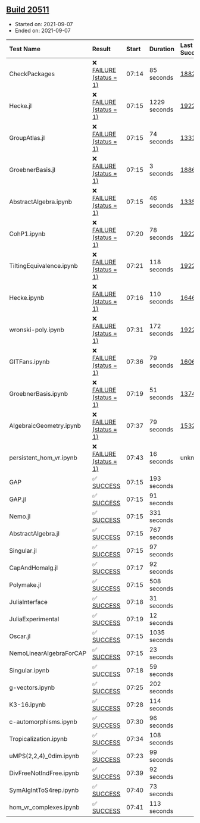 ## [Build 20511](https://oscarci.mathematik.uni-kl.de/job/oscar/20511/)

* Started on: 2021-09-07
* Ended on: 2021-09-07

| Test Name    | Result | Start | Duration | Last Success | First Failure |
|:-------------|:-------|:------|:---------|:-------------|:--------------|
| CheckPackages | ❌ [FAILURE (status = 1)](https://oscarci.mathematik.uni-kl.de/job/oscar/20511/artifact/logs/build-20511/CheckPackages.log) | 07:14 | 85 seconds | [18822](https://oscarci.mathematik.uni-kl.de/job/oscar/18822/) | [18823](https://oscarci.mathematik.uni-kl.de/job/oscar/18823/) |
| Hecke.jl | ❌ [FAILURE (status = 1)](https://oscarci.mathematik.uni-kl.de/job/oscar/20511/artifact/logs/build-20511/Hecke.jl.log) | 07:15 | 1229 seconds | [19222](https://oscarci.mathematik.uni-kl.de/job/oscar/19222/) | [20152](https://oscarci.mathematik.uni-kl.de/job/oscar/20152/) |
| GroupAtlas.jl | ❌ [FAILURE (status = 1)](https://oscarci.mathematik.uni-kl.de/job/oscar/20511/artifact/logs/build-20511/GroupAtlas.jl.log) | 07:15 | 74 seconds | [13311](https://oscarci.mathematik.uni-kl.de/job/oscar/13311/) | [13312](https://oscarci.mathematik.uni-kl.de/job/oscar/13312/) |
| GroebnerBasis.jl | ❌ [FAILURE (status = 1)](https://oscarci.mathematik.uni-kl.de/job/oscar/20511/artifact/logs/build-20511/GroebnerBasis.jl.log) | 07:15 | 3 seconds | [18864](https://oscarci.mathematik.uni-kl.de/job/oscar/18864/) | [18865](https://oscarci.mathematik.uni-kl.de/job/oscar/18865/) |
| AbstractAlgebra.ipynb | ❌ [FAILURE (status = 1)](https://oscarci.mathematik.uni-kl.de/job/oscar/20511/artifact/logs/build-20511/AbstractAlgebra.ipynb.log) | 07:15 | 46 seconds | [13355](https://oscarci.mathematik.uni-kl.de/job/oscar/13355/) | [13356](https://oscarci.mathematik.uni-kl.de/job/oscar/13356/) |
| CohP1.ipynb | ❌ [FAILURE (status = 1)](https://oscarci.mathematik.uni-kl.de/job/oscar/20511/artifact/logs/build-20511/CohP1.ipynb.log) | 07:20 | 78 seconds | [19222](https://oscarci.mathematik.uni-kl.de/job/oscar/19222/) | [20152](https://oscarci.mathematik.uni-kl.de/job/oscar/20152/) |
| TiltingEquivalence.ipynb | ❌ [FAILURE (status = 1)](https://oscarci.mathematik.uni-kl.de/job/oscar/20511/artifact/logs/build-20511/TiltingEquivalence.ipynb.log) | 07:21 | 118 seconds | [19222](https://oscarci.mathematik.uni-kl.de/job/oscar/19222/) | [20152](https://oscarci.mathematik.uni-kl.de/job/oscar/20152/) |
| Hecke.ipynb | ❌ [FAILURE (status = 1)](https://oscarci.mathematik.uni-kl.de/job/oscar/20511/artifact/logs/build-20511/Hecke.ipynb.log) | 07:16 | 110 seconds | [16463](https://oscarci.mathematik.uni-kl.de/job/oscar/16463/) | [16464](https://oscarci.mathematik.uni-kl.de/job/oscar/16464/) |
| wronski-poly.ipynb | ❌ [FAILURE (status = 1)](https://oscarci.mathematik.uni-kl.de/job/oscar/20511/artifact/logs/build-20511/wronski-poly.ipynb.log) | 07:31 | 172 seconds | [19222](https://oscarci.mathematik.uni-kl.de/job/oscar/19222/) | [20152](https://oscarci.mathematik.uni-kl.de/job/oscar/20152/) |
| GITFans.ipynb | ❌ [FAILURE (status = 1)](https://oscarci.mathematik.uni-kl.de/job/oscar/20511/artifact/logs/build-20511/GITFans.ipynb.log) | 07:36 | 79 seconds | [16068](https://oscarci.mathematik.uni-kl.de/job/oscar/16068/) | [16069](https://oscarci.mathematik.uni-kl.de/job/oscar/16069/) |
| GroebnerBasis.ipynb | ❌ [FAILURE (status = 1)](https://oscarci.mathematik.uni-kl.de/job/oscar/20511/artifact/logs/build-20511/GroebnerBasis.ipynb.log) | 07:19 | 51 seconds | [13748](https://oscarci.mathematik.uni-kl.de/job/oscar/13748/) | [13749](https://oscarci.mathematik.uni-kl.de/job/oscar/13749/) |
| AlgebraicGeometry.ipynb | ❌ [FAILURE (status = 1)](https://oscarci.mathematik.uni-kl.de/job/oscar/20511/artifact/logs/build-20511/AlgebraicGeometry.ipynb.log) | 07:37 | 79 seconds | [15322](https://oscarci.mathematik.uni-kl.de/job/oscar/15322/) | [15323](https://oscarci.mathematik.uni-kl.de/job/oscar/15323/) |
| persistent_hom_vr.ipynb | ❌ [FAILURE (status = 1)](https://oscarci.mathematik.uni-kl.de/job/oscar/20511/artifact/logs/build-20511/persistent_hom_vr.ipynb.log) | 07:43 | 16 seconds | unknown | unknown |
| GAP | ✅ [SUCCESS](https://oscarci.mathematik.uni-kl.de/job/oscar/20511/artifact/logs/build-20511/GAP.log) | 07:15 | 193 seconds |  |  |
| GAP.jl | ✅ [SUCCESS](https://oscarci.mathematik.uni-kl.de/job/oscar/20511/artifact/logs/build-20511/GAP.jl.log) | 07:15 | 91 seconds |  |  |
| Nemo.jl | ✅ [SUCCESS](https://oscarci.mathematik.uni-kl.de/job/oscar/20511/artifact/logs/build-20511/Nemo.jl.log) | 07:15 | 331 seconds |  |  |
| AbstractAlgebra.jl | ✅ [SUCCESS](https://oscarci.mathematik.uni-kl.de/job/oscar/20511/artifact/logs/build-20511/AbstractAlgebra.jl.log) | 07:15 | 767 seconds |  |  |
| Singular.jl | ✅ [SUCCESS](https://oscarci.mathematik.uni-kl.de/job/oscar/20511/artifact/logs/build-20511/Singular.jl.log) | 07:15 | 97 seconds |  |  |
| CapAndHomalg.jl | ✅ [SUCCESS](https://oscarci.mathematik.uni-kl.de/job/oscar/20511/artifact/logs/build-20511/CapAndHomalg.jl.log) | 07:17 | 92 seconds |  |  |
| Polymake.jl | ✅ [SUCCESS](https://oscarci.mathematik.uni-kl.de/job/oscar/20511/artifact/logs/build-20511/Polymake.jl.log) | 07:15 | 508 seconds |  |  |
| JuliaInterface | ✅ [SUCCESS](https://oscarci.mathematik.uni-kl.de/job/oscar/20511/artifact/logs/build-20511/JuliaInterface.log) | 07:18 | 31 seconds |  |  |
| JuliaExperimental | ✅ [SUCCESS](https://oscarci.mathematik.uni-kl.de/job/oscar/20511/artifact/logs/build-20511/JuliaExperimental.log) | 07:19 | 12 seconds |  |  |
| Oscar.jl | ✅ [SUCCESS](https://oscarci.mathematik.uni-kl.de/job/oscar/20511/artifact/logs/build-20511/Oscar.jl.log) | 07:15 | 1035 seconds |  |  |
| NemoLinearAlgebraForCAP | ✅ [SUCCESS](https://oscarci.mathematik.uni-kl.de/job/oscar/20511/artifact/logs/build-20511/NemoLinearAlgebraForCAP.log) | 07:15 | 23 seconds |  |  |
| Singular.ipynb | ✅ [SUCCESS](https://oscarci.mathematik.uni-kl.de/job/oscar/20511/artifact/logs/build-20511/Singular.ipynb.log) | 07:18 | 59 seconds |  |  |
| g-vectors.ipynb | ✅ [SUCCESS](https://oscarci.mathematik.uni-kl.de/job/oscar/20511/artifact/logs/build-20511/g-vectors.ipynb.log) | 07:25 | 202 seconds |  |  |
| K3-16.ipynb | ✅ [SUCCESS](https://oscarci.mathematik.uni-kl.de/job/oscar/20511/artifact/logs/build-20511/K3-16.ipynb.log) | 07:28 | 114 seconds |  |  |
| c-automorphisms.ipynb | ✅ [SUCCESS](https://oscarci.mathematik.uni-kl.de/job/oscar/20511/artifact/logs/build-20511/c-automorphisms.ipynb.log) | 07:30 | 96 seconds |  |  |
| Tropicalization.ipynb | ✅ [SUCCESS](https://oscarci.mathematik.uni-kl.de/job/oscar/20511/artifact/logs/build-20511/Tropicalization.ipynb.log) | 07:34 | 108 seconds |  |  |
| uMPS(2,2,4)_0dim.ipynb | ✅ [SUCCESS](https://oscarci.mathematik.uni-kl.de/job/oscar/20511/artifact/logs/build-20511/uMPS-2-2-4-_0dim.ipynb.log) | 07:23 | 99 seconds |  |  |
| DivFreeNotIndFree.ipynb | ✅ [SUCCESS](https://oscarci.mathematik.uni-kl.de/job/oscar/20511/artifact/logs/build-20511/DivFreeNotIndFree.ipynb.log) | 07:39 | 92 seconds |  |  |
| SymAlgIntToS4rep.ipynb | ✅ [SUCCESS](https://oscarci.mathematik.uni-kl.de/job/oscar/20511/artifact/logs/build-20511/SymAlgIntToS4rep.ipynb.log) | 07:40 | 73 seconds |  |  |
| hom_vr_complexes.ipynb | ✅ [SUCCESS](https://oscarci.mathematik.uni-kl.de/job/oscar/20511/artifact/logs/build-20511/hom_vr_complexes.ipynb.log) | 07:41 | 113 seconds |  |  |
